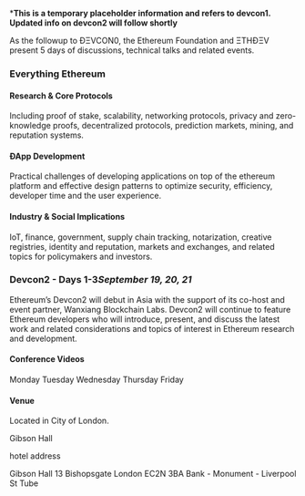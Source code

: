 
***This is a temporary placeholder information and refers to devcon1. Updated info on devcon2 will follow shortly**

As the followup to ÐΞVCON0, the Ethereum Foundation and ΞTHÐΞV
present 5 days of discussions, technical talks and related events.

### Everything Ethereum

#### Research & Core Protocols

Including proof of stake, scalability, networking protocols, privacy and zero-knowledge proofs, decentralized protocols, prediction markets, mining, and reputation systems.

#### ÐApp Development

Practical challenges of developing applications on top of the ethereum platform and effective design patterns to optimize security, efficiency, developer time and the user experience.

#### Industry & Social Implications

IoT, finance, government, supply chain tracking, notarization, creative registries, identity and reputation, markets and exchanges, and related topics for policymakers and investors.

### Devcon2 - Days 1-3*September 19, 20, 21*
Ethereum’s Devcon2 will debut in Asia with the support of its co-host and event partner, Wanxiang Blockchain Labs. Devcon2 will continue to feature Ethereum developers who will introduce, present, and discuss the latest work and related considerations and topics of interest in Ethereum research and development. 

#### Conference Videos
Monday
Tuesday
Wednesday
Thursday
Friday

#### Venue

Located in City of London.

Gibson Hall

hotel
address

Gibson Hall
13 Bishopsgate
London EC2N 3BA
Bank - Monument - Liverpool St Tube

